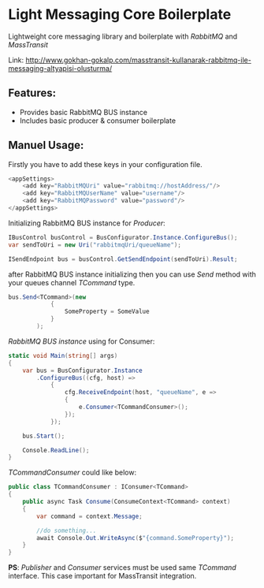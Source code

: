 Light Messaging Core Boilerplate
===

Lightweight core messaging library and boilerplate with _RabbitMQ_ and _MassTransit_

Link: http://www.gokhan-gokalp.com/masstransit-kullanarak-rabbitmq-ile-messaging-altyapisi-olusturma/

Features:
--------
- Provides basic RabbitMQ BUS instance
- Includes basic producer & consumer boilerplate

Manuel Usage:
-----

Firstly you have to add these keys in your configuration file.

```cs
<appSettings>
	<add key="RabbitMQUri" value="rabbitmq://hostAddress/"/>
	<add key="RabbitMQUserName" value="username"/>
	<add key="RabbitMQPassword" value="password"/>
</appSettings>
```

Initializing RabbitMQ BUS instance for _Producer_:

```cs
IBusControl busControl = BusConfigurator.Instance.ConfigureBus();
var sendToUri = new Uri("rabbitmqUri/queueName");

ISendEndpoint bus = busControl.GetSendEndpoint(sendToUri).Result;
```


after RabbitMQ BUS instance initializing then you can use _Send_ method with your queues channel _TCommand_ type.

```cs
bus.Send<TCommand>(new
			{
				SomeProperty = SomeValue
			}
		);
```


_RabbitMQ BUS instance_ using for Consumer:

```cs
static void Main(string[] args)
{
	var bus = BusConfigurator.Instance
		.ConfigureBus((cfg, host) =>
			{
				cfg.ReceiveEndpoint(host, "queueName", e =>
				{
					e.Consumer<TCommandConsumer>();
				});
			});

	bus.Start();

	Console.ReadLine();
}
```


_TCommandConsumer_ could like below:

```cs
public class TCommandConsumer : IConsumer<TCommand>
{
    public async Task Consume(ConsumeContext<TCommand> context)
    {
        var command = context.Message;

		//do something...
        await Console.Out.WriteAsync($"{command.SomeProperty}");
    }
}
```


**PS**: _Publisher_ and _Consumer_ services must be used same _TCommand_ interface. This case important for MassTransit integration.